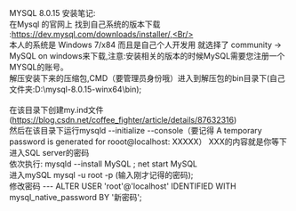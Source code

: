 MYSQL 8.0.15 安装笔记:
<Br/>在Mysql 的官网上 找到自己系统的版本下载 :https://dev.mysql.com/downloads/installer/,<Br/>
<Br/>本人的系统是 Windows 7/x84 而且是自己个人开发用 就选择了 community -> MySQL on windows来下载,注意:安装相关的版本的时候MySQL需要您注册一个MYSQL的账号。<Br/>
解压安装下来的压缩包,CMD（要管理员身份哦）进入到解压包的bin目录下(自己文件夹:D:\mysql-8.0.15-winx64\bin);    
<Br/>在该目录下创建my.ind文件(https://blog.csdn.net/coffee_fighter/article/details/87632316)<Br/>
然后在该目录下运行mysqld --initialize --console（要记得 A temporary password is generated for rooot@localhost: XXXXX） XXX的内容就是你等下进入SQL server的密码
<Br/>依次执行: mysqld --install MySQL ; net start MySQL
<Br/>进入mySQL mysql -u root -p  (输入刚才记得的密码);
<Br/> 修改密码 --- ALTER USER 'root'@'localhost' IDENTIFIED WITH mysql_native_password BY '新密码';  

